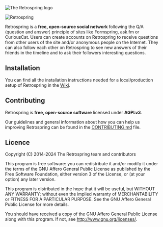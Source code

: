 <picture>
  <source media="(prefers-color-scheme: dark)" srcset="./.github/assets/logo-white.png">
  <source media="(prefers-color-scheme: light)" srcset="./.github/assets/logo.png">
  <img alt="The Retrospring logo" src="./composition/png/logo.png">
</picture>

![Retrospring](https://github.com/Retrospring/retrospring/workflows/Retrospring/badge.svg)

Retrospring is a **free, open-source social network** following the Q/A (question and answer) principle of sites like
Formspring, ask.fm or CuriousCat.  Users can create accounts on Retrospring to receive questions from other users of the site
and/or anonymous people on the Internet.  They can also follow each other on Retrospring to see new answers of their friends in
the timeline and to ask their followers interesting questions.

## Installation

You can find all the installation instructions needed for a local/production
setup of Retrospring in the [Wiki](https://github.com/Retrospring/retrospring/wiki/Setup).

## Contributing

Retrospring is **free, open-source software** licensed under **AGPLv3**.

Our guidelines and general information about how you can help us
improving Retrospring can be found in the [CONTRIBUTING.md](https://github.com/Retrospring/retrospring/blob/master/.github/CONTRIBUTING.md) file.

## Licence

Copyright (C) 2014-2024 The Retrospring team and contributors

This program is free software: you can redistribute it and/or modify
it under the terms of the GNU Affero General Public License as published by
the Free Software Foundation, either version 3 of the License, or
(at your option) any later version.

This program is distributed in the hope that it will be useful,
but WITHOUT ANY WARRANTY; without even the implied warranty of
MERCHANTABILITY or FITNESS FOR A PARTICULAR PURPOSE.  See the
GNU Affero General Public License for more details.

You should have received a copy of the GNU Affero General Public License
along with this program.  If not, see http://www.gnu.org/licenses/.
